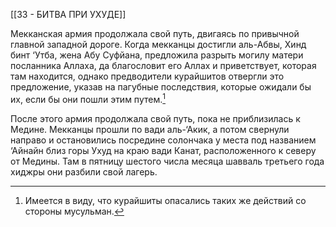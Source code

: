 [[33 - БИТВА ПРИ УХУДЕ]]

Мекканская армия продолжала свой путь, двигаясь по привычной главной западной дороге. Когда мекканцы достигли аль-Абвы, Хинд бинт ‘Утба, жена Абу Суфйана, предложила разрыть могилу матери посланника Аллаха, да благословит его Аллах и приветствует, которая там находится, однако предводители курайшитов отвергли это предложение, указав на пагубные последствия, которые ожидали бы их, если бы они пошли этим путем.[^1]

После этого армия продолжала свой путь, пока не приблизилась к Медине. Мекканцы прошли по вади аль-‘Акик, а потом свернули направо и остановились посредине солончака у места под названием ‘Айнайн близ горы Ухуд на краю вади Канат, расположенного к северу от Медины. Там в пятницу шестого числа месяца шавваль третьего года хиджры они разбили свой лагерь.

[^1]: Имеется в виду, что курайшиты опасались таких же действий со стороны мусульман.

